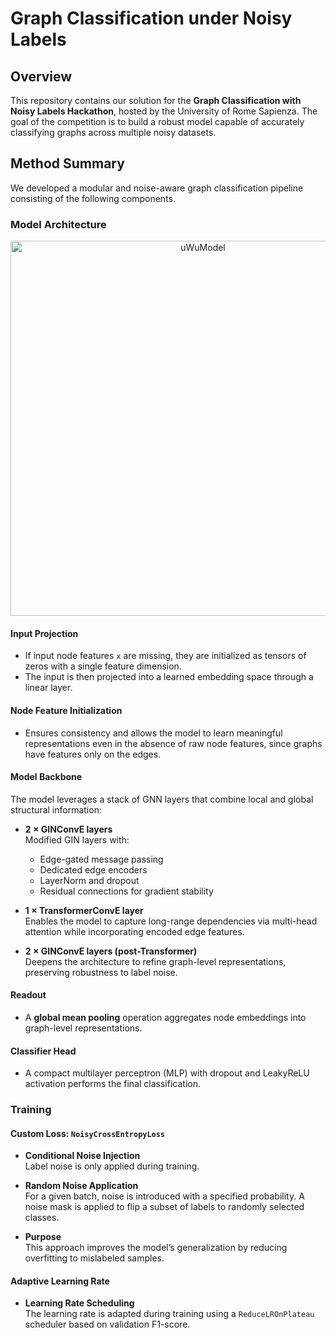 # Graph Classification under Noisy Labels

## Overview

This repository contains our solution for the **Graph Classification with Noisy Labels Hackathon**, hosted by the University of Rome Sapienza. The goal of the competition is to build a robust model capable of accurately classifying graphs across multiple noisy datasets.

## Method Summary

We developed a modular and noise-aware graph classification pipeline consisting of the following components.

### Model Architecture
<p align="center">
  <img src="https://github.com/user-attachments/assets/7a3aeaf3-9903-4f02-b42e-1a3436c3436d" alt="uWuModel" width="600"/>
</p>

#### Input Projection

- If input node features `x` are missing, they are initialized as tensors of zeros with a single feature dimension.
- The input is then projected into a learned embedding space through a linear layer.

#### Node Feature Initialization

- Ensures consistency and allows the model to learn meaningful representations even in the absence of raw node features, since graphs have features only on the edges.

#### Model Backbone

The model leverages a stack of GNN layers that combine local and global structural information:

- **2 × GINConvE layers**  
  Modified GIN layers with:
  - Edge-gated message passing
  - Dedicated edge encoders
  - LayerNorm and dropout
  - Residual connections for gradient stability

- **1 × TransformerConvE layer**  
  Enables the model to capture long-range dependencies via multi-head attention while incorporating encoded edge features.

- **2 × GINConvE layers (post-Transformer)**  
  Deepens the architecture to refine graph-level representations, preserving robustness to label noise.

#### Readout

- A **global mean pooling** operation aggregates node embeddings into graph-level representations.

#### Classifier Head

- A compact multilayer perceptron (MLP) with dropout and LeakyReLU activation performs the final classification.


### Training

#### Custom Loss: `NoisyCrossEntropyLoss`

- **Conditional Noise Injection**  
  Label noise is only applied during training.

- **Random Noise Application**  
  For a given batch, noise is introduced with a specified probability. A noise mask is applied to flip a subset of labels to randomly selected classes.

- **Purpose**  
  This approach improves the model’s generalization by reducing overfitting to mislabeled samples.


#### Adaptive Learning Rate

- **Learning Rate Scheduling**  
  The learning rate is adapted during training using a `ReduceLROnPlateau` scheduler based on validation F1-score.
